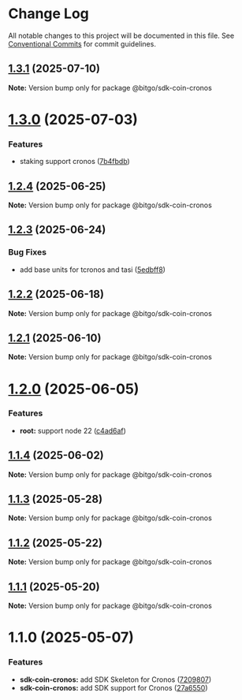 # Change Log

All notable changes to this project will be documented in this file.
See [Conventional Commits](https://conventionalcommits.org) for commit guidelines.

## [1.3.1](https://github.com/BitGo/BitGoJS/compare/@bitgo/sdk-coin-cronos@1.3.0...@bitgo/sdk-coin-cronos@1.3.1) (2025-07-10)

**Note:** Version bump only for package @bitgo/sdk-coin-cronos

# [1.3.0](https://github.com/BitGo/BitGoJS/compare/@bitgo/sdk-coin-cronos@1.2.4...@bitgo/sdk-coin-cronos@1.3.0) (2025-07-03)

### Features

- staking support cronos ([7b4fbdb](https://github.com/BitGo/BitGoJS/commit/7b4fbdb7fbb788c9fc044d19a5d56643e1b8800b))

## [1.2.4](https://github.com/BitGo/BitGoJS/compare/@bitgo/sdk-coin-cronos@1.2.3...@bitgo/sdk-coin-cronos@1.2.4) (2025-06-25)

**Note:** Version bump only for package @bitgo/sdk-coin-cronos

## [1.2.3](https://github.com/BitGo/BitGoJS/compare/@bitgo/sdk-coin-cronos@1.2.2...@bitgo/sdk-coin-cronos@1.2.3) (2025-06-24)

### Bug Fixes

- add base units for tcronos and tasi ([5edbff8](https://github.com/BitGo/BitGoJS/commit/5edbff828ce8c9b36b44ab3928c157c698e2644a))

## [1.2.2](https://github.com/BitGo/BitGoJS/compare/@bitgo/sdk-coin-cronos@1.2.1...@bitgo/sdk-coin-cronos@1.2.2) (2025-06-18)

**Note:** Version bump only for package @bitgo/sdk-coin-cronos

## [1.2.1](https://github.com/BitGo/BitGoJS/compare/@bitgo/sdk-coin-cronos@1.2.0...@bitgo/sdk-coin-cronos@1.2.1) (2025-06-10)

**Note:** Version bump only for package @bitgo/sdk-coin-cronos

# [1.2.0](https://github.com/BitGo/BitGoJS/compare/@bitgo/sdk-coin-cronos@1.1.4...@bitgo/sdk-coin-cronos@1.2.0) (2025-06-05)

### Features

- **root:** support node 22 ([c4ad6af](https://github.com/BitGo/BitGoJS/commit/c4ad6af2e8896221417c303f0f6b84652b493216))

## [1.1.4](https://github.com/BitGo/BitGoJS/compare/@bitgo/sdk-coin-cronos@1.1.3...@bitgo/sdk-coin-cronos@1.1.4) (2025-06-02)

**Note:** Version bump only for package @bitgo/sdk-coin-cronos

## [1.1.3](https://github.com/BitGo/BitGoJS/compare/@bitgo/sdk-coin-cronos@1.1.2...@bitgo/sdk-coin-cronos@1.1.3) (2025-05-28)

**Note:** Version bump only for package @bitgo/sdk-coin-cronos

## [1.1.2](https://github.com/BitGo/BitGoJS/compare/@bitgo/sdk-coin-cronos@1.1.1...@bitgo/sdk-coin-cronos@1.1.2) (2025-05-22)

**Note:** Version bump only for package @bitgo/sdk-coin-cronos

## [1.1.1](https://github.com/BitGo/BitGoJS/compare/@bitgo/sdk-coin-cronos@1.1.0...@bitgo/sdk-coin-cronos@1.1.1) (2025-05-20)

**Note:** Version bump only for package @bitgo/sdk-coin-cronos

# 1.1.0 (2025-05-07)

### Features

- **sdk-coin-cronos:** add SDK Skeleton for Cronos ([7209807](https://github.com/BitGo/BitGoJS/commit/72098072ef9278ee7843cfeb6fcd0c95d5cae420))
- **sdk-coin-cronos:** add SDK support for Cronos ([27a6550](https://github.com/BitGo/BitGoJS/commit/27a6550f50359423abc1dc2c5b05b52f2a567899))
